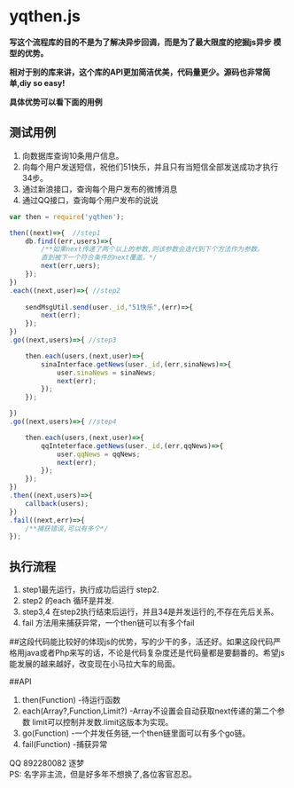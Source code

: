 yqthen.js
====
**写这个流程库的目的不是为了解决异步回调，而是为了最大限度的挖掘js异步
模型的优势。**

**相对于别的库来讲，这个库的API更加简洁优美，代码量更少。源码也非常简单,diy so easy!**

**具体优势可以看下面的用例**

## 测试用例
1. 向数据库查询10条用户信息。
2. 向每个用户发送短信，祝他们51快乐，并且只有当短信全部发送成功才执行 34步。
3. 通过新浪接口，查询每个用户发布的微博消息
4. 通过QQ接口，查询每个用户发布的说说 

```js
var then = require('yqthen');

then((next)=>{  //step1
	db.find((err,users)=>{
		/**如果next传递了两个以上的参数,则该参数会迭代到下个方法作为参数。
		直到被下一个符合条件的next覆盖。*/
		next(err,uers); 
	});
})
.each((next,user)=>{ //step2
	
	sendMsgUtil.send(user._id,"51快乐",(err)=>{
		next(err);
	});
})
.go((next,users)=>{ //step3

	then.each(users,(next,user)=>{ 
		sinaInterface.getNews(user._id,(err,sinaNews)=>{
			user.sinaNews = sinaNews;
			next(err);
		});
	});

})
.go((next,users)=>{ //step4

	then.each(users,(next,user)=>{
		qqInteterface.getNews(user._id,(err,qqNews)=>{
			user.qqNews = qqNews;
			next(err);
		});
	});
})
.then((next,users)=>{
	callback(users);
})
.fail((next,err)=>{
	/**捕获错误,可以有多个*/
});
```

## 执行流程
1. step1最先运行，执行成功后运行 step2.
2. step2 的each 循环是并发.
3. step3,4 在step2执行结束后运行，并且34是并发运行的,不存在先后关系。
4. fail 方法用来捕获异常，一个then链可以有多个fail

##这段代码能比较好的体现js的优势，写的少干的多，活还好。如果这段代码严格用java或者Php来写的话，不论是代码复杂度还是代码量都是要翻番的。希望js能发展的越来越好，改变现在小马拉大车的局面。

##API
1. then(Function) -待运行函数
2. each(Array?,Function,Limit?) -Array不设置会自动获取next传递的第二个参数 limit可以控制并发数.limit这版本为实现。
3. go(Function) -一个并发任务链,一个then链里面可以有多个go链。
4. fail(Function) -捕获异常

QQ 892280082 逐梦  
PS: 名字非主流，但是好多年不想换了,各位客官忍忍。

